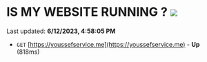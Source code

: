 # IS MY WEBSITE RUNNING ? [![](https://img.shields.io/static/v1?label=Sponsor&message=%E2%9D%A4&logo=GitHub&color=%23fe8e86)](https://github.com/sponsors/<username>)

Last updated: **6/12/2023, 4:58:05 PM**

- `GET` [https://youssefservice.me](https://youssefservice.me) - **Up** (818ms)
